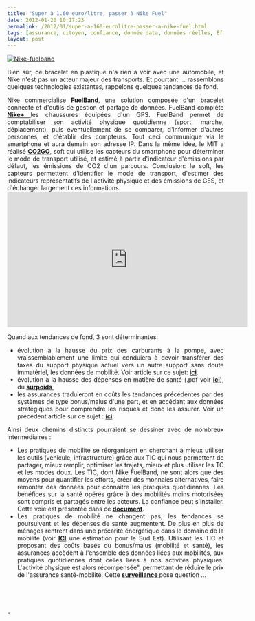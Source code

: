 ```yaml
---
title: "Super à 1.60 euro/litre, passer à Nike Fuel"
date: 2012-01-20 10:17:23
permalink: /2012/01/super-a-160-eurolitre-passer-a-nike-fuel.html
tags: [assurance, citoyen, confiance, donnée data, données réelles, Efficacité énergétique, innovation, obésité, PAYD, surveillance]
layout: post
---
```


<p><a href="https://gabrielplassat.github.io/transportsdufutur/wp-content/uploads/sites/6/old/6a0120a66d2ad4970b016760d5fc37970b-800wi.jpg" rel="lightbox"><img rel="lightbox[]" alt="Nike-fuelband" class="asset  asset-image at-xid-6a0120a66d2ad4970b016760d5fc37970b" src="/wp-content/uploads/sites/6/old/6a0120a66d2ad4970b016760d5fc37970b-500wi.jpg" style="display: block; margin-left: auto; margin-right: auto;" title="Nike-fuelband" /></a></p> <p style="text-align: justify;">Bien sûr, ce bracelet en plastique n'a rien à voir avec une automobile, et Nike n'est pas un acteur majeur des transports. Et pourtant ... rassemblons quelques technologies existantes, rappelons quelques tendances de fond.  </p>  <!--more-->   <p style="text-align: justify;">Nike commercialise <a href="http://www.nike.com/fuelband/" target="_blank"><strong>FuelBand</strong></a>, une solution composée d'un bracelet connecté et d'outils de gestion et partage de données. FuelBand complète <a href="http://www.apple.com/fr/ipod/nike/" target="_self"><strong>Nike+ </strong></a>les chaussures équipées d'un GPS. FuelBand permet de comptabiliser son activité physique quotidienne (sport, marche, déplacement), puis éventuellement de se comparer, d'informer d'autres personnes, et d'établir des compteurs. Tout ceci communique via le smartphone et aura demain son adresse IP. Dans la même idée, le MIT a réalisé <a href="https://gabrielplassat.github.io/transportsdufutur/2011/01/le-mit-developpe-un-outil-co2go-qui-estime-sans-aucune-action-de-la-personne-ses-emissions-de-co2-liees-a-ces-deplacem.html" target="_blank"><strong>CO2GO</strong></a>, soft qui utilise les capteurs du smartphone pour déterminer le mode de transport utilisé, et estimé à partir d'indicateur d'émissions par défaut, les émissions de CO2 d'un parcours. Conclusion: le soft, les capteurs permettent d'identifier le mode de transport, d'estimer des indicateurs représentatifs de l'activité physique et des émissions de GES, et d'échanger largement ces informations.<br /><iframe frameborder="0" height="315" src="http://www.youtube.com/embed/TtfJAyjkkGs" width="560"></iframe></p> <p style="text-align: justify;">Quand aux tendances de fond, 3 sont déterminantes:</p> <ul style="text-align: justify;"> <li>évolution à la hausse du prix des carburants à la pompe, avec vraissemblablement une limite qui conduiera à devoir transférer des taxes du support physique actuel vers un autre support sans doute immatériel, les données de mobilité. Voir article sur ce sujet: <a href="https://gabrielplassat.github.io/transportsdufutur/2009/11/le-prix-du-carburant-a-la-pompe-atil-une-limite.html" target="_blank"><strong>ici</strong></a>.</li> <li>évolution à la hausse des dépenses en matière de santé (.pdf voir <a href="https://gabrielplassat.github.io/transportsdufutur/wp-content/uploads/sites/6/2012/01/cahiers-2009-11.pdf" target="_blank"><strong>ici</strong></a>), du <a href="https://gabrielplassat.github.io/transportsdufutur/2012/01/obesite-quand-lautomobile-devient-un-pharmacone.html" target="_blank"><strong>surpoids</strong></a>,</li> <li>les assurances traduieront en coûts les tendances précédentes par des systèmes de type bonus/malus d'une part, et en accédant aux données stratégiques pour comprendre les risques et donc les assurer. Voir un précédent article sur ce sujet : <a href="https://gabrielplassat.github.io/transportsdufutur/2009/12/du-cafe-des-lloyds-aux-gpsgprs-les-assureurs-permettent-de-nouveaux-usages.html" target="_blank"><strong>ici</strong></a>.</li> </ul> <p style="text-align: justify;">Ainsi deux chemins distincts pourraient se dessiner avec de nombreux intermédiaires :</p> <ul style="text-align: justify;"> <li>Les pratiques de mobilité se réorganisent en cherchant à mieux utiliser les outils (véhicule, infrastructure) grâce aux TIC qui nous permettent de partager, mieux remplir, optimiser les trajets, mieux et plus utiliser les TC et les modes doux. Les TIC, dont Nike FuelBand, ne sont alors que des moyens pour quantifier les efforts, créer des monnaies alternatives, faire remonter des données pour connaître les pratiques quotidiennes. Les bénéfices sur la santé opérés grâce à des mobilités moins motorisées sont compris et partagés entre les acteurs. La confiance peut s'installer. Cette voie est présentée dans ce <a href="http://www.slideshare.net/transportsdufutur/td-f-2011v1" target="_blank"><strong>document</strong></a>.</li> <li>Les pratiques de mobilité ne changent pas, les tendances se poursuivent et les dépenses de santé augmentent. De plus en plus de ménages rentrent dans une précarité énergétique dans le domaine de la mobilité (voir <a href="https://gabrielplassat.github.io/transportsdufutur/2012/01/grand-sud-est-fracture-a-venir-en-matiere-de-mobilite-pour-un-million-de-personne-rural-peri-urbain.html" target="_blank"><strong>ICI</strong></a> une estimation pour le Sud Est). Utilisant les TIC et proposant des coûts basés du bonus/malus (mobilité et santé), les assurances accèdent à l'ensemble des données liées aux mobilités, aux pratiques quotidiennes dont celles liées à nos activités physiques. L'activité physique est alors récompensée", permettant de réduire le prix de l'assurance santé-mobilité. Cette <a href="https://gabrielplassat.github.io/transportsdufutur/2010/03/apres-la-surveillance-la-sousveillance.html" target="_blank"><strong>surveillance </strong></a>pose question ...</li> </ul> <p style="text-align: justify>Les technologies ne sont que des outils. Elles permettent dans certains cas de repenser nos pratiques quotidiennes, de les optimiser au regard de critères stratégiques. Quels chemins choisirons nous ?</p> <p style="text-align: justify> </p> <p style="text-align: justify> </p>"2012-01-20 10:17:23https://gabrielplassat.github.io/transportsdufutur/2012/01/super-a-160-eurolitre-passer-a-nike-fuel.htmlassurance|citoyen|confiance|donnée data|données réelles|Efficacité énergétique|innovation|obésité|PAYD|surveillancepublish7gabrielplassat3948gabriel.plassat@ademe.frGabrielPlassatsuper-a-160-eurolitre-passer-a-nike-fuel2015-07-21 16:36:38> </p>"
